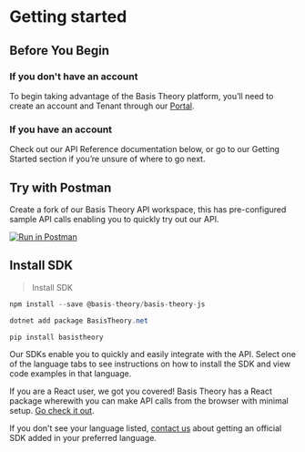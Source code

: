 # Getting started
## Before You Begin
### If you don't have an account

To begin taking advantage of the Basis Theory platform, you’ll need to create an account and Tenant through our <a href="https://portal.basistheory.com/register" target="_blank">Portal</a>.

### If you have an account

Check out our API Reference documentation below, or go to our Getting Started section if you’re unsure of where to go next.

## Try with Postman
Create a fork of our Basis Theory API workspace, this has pre-configured sample API calls enabling you to quickly try out our API.

[![Run in Postman](https://run.pstmn.io/button.svg)](https://app.getpostman.com/run-collection/14036973-bd016246-4d82-4753-82a0-e75a07d167c9?action=collection%2Ffork&collection-url=entityId%3D14036973-bd016246-4d82-4753-82a0-e75a07d167c9%26entityType%3Dcollection%26workspaceId%3Dcca928dd-d01d-4c7d-9002-84d5f2b33a63)

## Install SDK

> Install SDK

```javascript
npm install --save @basis-theory/basis-theory-js
```

```csharp
dotnet add package BasisTheory.net 
```

```python
pip install basistheory
```

Our SDKs enable you to quickly and easily integrate with the API. Select one of the language tabs to see instructions on how to install the SDK and view code examples in that language.

<aside class="block react">
  <span>
    If you are a React user, we got you covered! Basis Theory has a React package wherewith you can make API calls from the browser with minimal setup. <a href="/elements#react-package">Go check it out</a>.
  </span>
</aside>

If you don't see your language listed, <a href="mailto:support@basistheory.com?subject=API SDK Language Support">contact us</a> about getting an official SDK added in your preferred language.
